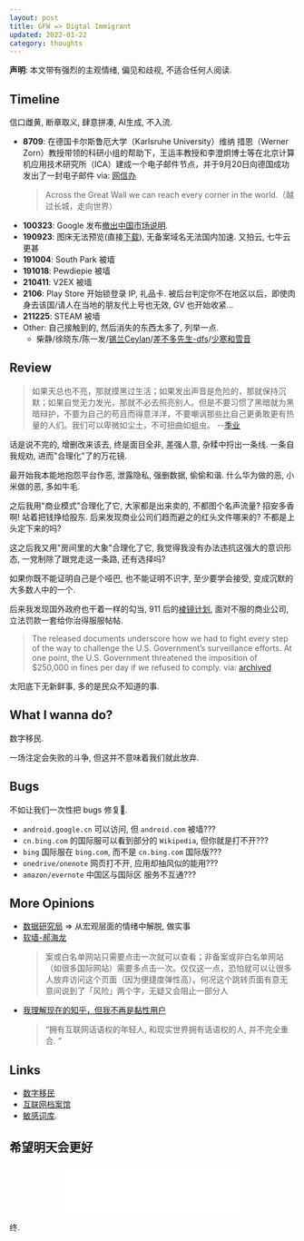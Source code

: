 ```yaml
---
layout: post
title: GFW => Digtal Immigrant
updated: 2022-01-22
category: thoughts
---
```


**声明**: 本文带有强烈的主观情绪, 偏见和歧视, 不适合任何人阅读.
 
## Timeline

信口雌黄, 断章取义, 肆意拼凑, AI生成, 不入流.

- **8709**: 在德国卡尔斯鲁厄大学（Karlsruhe University）维纳 措恩（Werner Zorn）教授带领的科研小组的帮助下，王运丰教授和李澄炯博士等在北京计算机应用技术研究所（ICA）建成一个电子邮件节点，并于9月20日向德国成功发出了一封电子邮件 via: [网信办](http://www.cac.gov.cn/2009-04/10/c_126500533.htm)
  > Across the Great Wall we can reach every corner in the world.（越过长城，走向世界） 
- **100323**: Google 发布[撤出中国市场说明](https://www.google.com/press/new-approach-to-china/update.html).
- **190923**: 图床无法预览(直接[下载](https://help.aliyun.com/document_detail/39545.html)), 无备案域名无法国内加速. 又拍云, 七牛云更甚
- **191004**: South Park 被墙
- **191018**: Pewdiepie 被墙
- **210411**: V2EX 被墙
- **2106**: Play Store 开始锁登录 IP, 礼品卡. 被后台判定你不在地区以后，即使肉身去该国/请人在当地的朋友代上号也无效, GV 也开始收紧...
- **211225**: STEAM 被墙
- Other: 自己接触到的, 然后消失的东西太多了, 列举一点.
  - 柴静/徐晓东/陈一发/[锡兰Ceylan](https://zhuanlan.zhihu.com/p/42722834)/[差不多先生-dfs](https://wwi.lanzous.com/in4fKl101mf)/[少寒和雪音](https://www.zhihu.com/question/56822629/answer/391744101)

## Review

> 如果天总也不亮，那就摸黑过生活；如果发出声音是危险的，那就保持沉默；如果自觉无力发光，那就不必去照亮别人。但是不要习惯了黑暗就为黑暗辩护，不要为自己的苟且而得意洋洋，不要嘲讽那些比自己更勇敢更有热量的人们。我们可以卑微如尘土，不可扭曲如蛆虫。 --[季业](https://mp.weixin.qq.com/s?__biz=MzA5NDAwNDcyOA==&mid=200274587&idx=1&sn=39f76a06268570b39c4ae7030d7ee0f3)

话是说不完的, 增删改来该去, 终是面目全非, 差强人意, 杂糅中捋出一条线. 一条自我规劝, 进而"合理化"了的万花镜.

最开始我本能地抱怨平台作恶, 泄露隐私, 强删数据, 偷偷和谐. 什么华为做的恶, 小米做的恶, 多如牛毛.

之后我用"商业模式"合理化了它, 大家都是出来卖的, 不都图个名声流量? 招安多香啊! 站着把钱挣给股东. 后来发现商业公司们趋而避之的红头文件哪来的? 不都是上头定下来的吗?

这之后我又用"房间里的大象"合理化了它, 我觉得我没有办法违抗这强大的意识形态, 一党制除了跟党走这一条路, 还有选择吗?

如果你既不能证明自己是个哑巴, 也不能证明不识字, 至少要学会接受, 变成沉默的大多数人中的一个.

后来我发现国外政府也干着一样的勾当, 911 后的[棱镜计划](https://en.wikipedia.org/wiki/PRISM_(surveillance_program)), 面对不服的商业公司, 立法罚款一套给你治得服服帖帖. 

> The released documents underscore how we had to fight every step of the way to challenge the U.S. Government’s surveillance efforts. At one point, the U.S. Government threatened the imposition of $250,000 in fines per day if we refused to comply. via: [archived](https://web.archive.org/web/20141114023157/http://yahoopolicy.tumblr.com/post/97238899258/shedding-light-on-the-foreign-intelligence-surveillance)

太阳底下无新鲜事, 多的是民众不知道的事.

## What I wanna do?

数字移民.

一场注定会失败的斗争, 但这并不意味着我们就此放弃.

## Bugs

不如让我们一次性把 bugs 修复🐶.

<!-- 温水煮青蛙, 用户流失, 甩锅上游, 风评被害, 最后再彻底打不开, 屡试不爽 -->

- `android.google.cn` 可以访问, 但 `android.com` 被墙???
- `cn.bing.com` 的国际服可以看到部分的 `Wikipedia`, 但你就是打不开???
- `bing` 国际服在 `bing.com`, 而不是 `cn.bing.com` 国际版???
- `onedrive/onenote` 网页打不开, 应用却抽风似的能用???
- `amazon/evernote` 中国区与国际区 服务不互通???

## More Opinions

- [数据研究局](https://mp.weixin.qq.com/s/U4-pvli6RJJeJ7SiNlskzg) => 从宏观层面的情绪中解脱, 做实事
- [软墙-郝海龙](https://haohailong.net/2021/soft-wall)
  > 案或白名单网站只需要点击一次就可以查看；非备案或非白名单网站（如很多国际网站）需要多点击一次。仅仅这一点，恐怕就可以让很多人放弃访问这个页面（因为便捷度弹性高）。何况这个跳转页面有意无意间说到了「风险」两个字，无疑又会阻止一部分人
- [我理解现在的知乎，但我不再是黏性用户](https://36kr.com/p/1722396606465)
    > “拥有互联网话语权的年轻人, 和现实世界拥有话语权的人, 并不完全重合. ”

## Links

- [数字移民](https://blog.shuziyimin.org)
- [互联网档案馆](https://web.archive.org/)
- [敏感词库](https://chinadigitaltimes.net/space/敏感词库).

## 希望明天会更好

<center><iframe frameborder="no" border="0" marginwidth="0" marginheight="0" width=330 height=86 src="//music.163.com/outchain/player?type=2&id=5285415&auto=1&height=66"></iframe></center>

终.

<!-- 德先生(**Democracy**) & 赛先生(**Science**)
- [ ] 快速发展让千家万户短时间内用上互联网是不是导致GFW日高不减的原因?
- [ ] 我们希望世界和平而自由, 实际上永远都不会有真正的自由；笼子里的 自由 还是自由吗?人的权利该如何定义? 政治正确的问题要怎么解决?
- [ ] 网络实现使用者的身份分级区别? 诸如隐私、自由以及畅游网络, 是人的基本权利吗?
 -->
